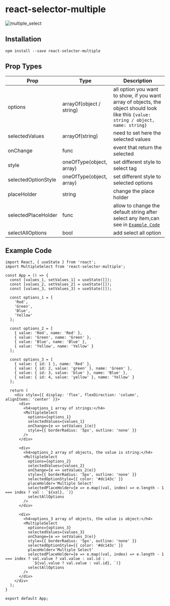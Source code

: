 # react-selector-multiple

![multiple_select](https://user-images.githubusercontent.com/44566371/85183933-622a4f80-b296-11ea-9d29-41c54e744af1.gif)

## Installation
`npm install --save react-selector-multiple`

## Prop Types
|Prop|Type|Description|
|---|---|---|
|options|arrayOf(object / string)|all option you want to show, if you want array of objects, the object should look like this `{value: string / object, name: string}`|
|selectedValues|arrayOf(string)|need to set here the selected values|
|onChange|func|event that return the selected|
|style|oneOfType(object, array)|set different style to select tag|
|selectedOptionStyle|oneOfType(object, array)|set different style to selected options|
|placeHolder|string|change the place holder|
|selectedPlaceHolder|func|allow to change the default string after select any item,can see in [`Example Code`](https://github.com/AlmogBakhshi/react-selector-multiple#example-code)|
|selectAllOptions|bool|add select all option|

## Example Code
```
import React, { useState } from 'react';
import MultipleSelect from 'react-selector-multiple';

const App = () => {
  const [values_1, setValues_1] = useState([]);
  const [values_2, setValues_2] = useState([]);
  const [values_3, setValues_3] = useState([]);

  const options_1 = [
    'Red',
    'Green',
    'Blue',
    'Yellow'
  ];

  const options_2 = [
    { value: 'Red', name: 'Red' },
    { value: 'Green', name: 'Green' },
    { value: 'Blue', name: 'Blue' },
    { value: 'Yellow', name: 'Yellow' }
  ];

  const options_3 = [
    { value: { id: 1 }, name: 'Red' },
    { value: { id: 2, value: 'green' }, name: 'Green' },
    { value: { id: 3, value: 'blue' }, name: 'Blue' },
    { value: { id: 4, value: 'yellow' }, name: 'Yellow' }
  ];

  return (
    <div style={{ display: 'flex', flexDirection: 'column', alignItems: 'center' }}>
      <div>
        <h4>options_1 array of strings:</h4>
        <MultipleSelect
          options={options_1}
          selectedValues={values_1}
          onChange={e => setValues_1(e)}
          style={{ borderRadius: '5px', outline: 'none' }}
        />
      </div>

      <div>
        <h4>options_2 array of objects, the value is string:</h4>
        <MultipleSelect
          options={options_2}
          selectedValues={values_2}
          onChange={e => setValues_2(e)}
          style={{ borderRadius: '5px', outline: 'none' }}
          selectedOptionStyle={{ color: '#dc143c' }}
          placeHolder='Multiple Select'
          selectedPlaceHolder={e => e.map((val, index) => e.length - 1 === index ? val : `${val}, `)}
          selectAllOptions
        />
      </div>

      <div>
        <h4>options_3 array of objects, the value is object:</h4>
        <MultipleSelect
          options={options_3}
          selectedValues={values_3}
          onChange={e => setValues_3(e)}
          style={{ borderRadius: '5px', outline: 'none' }}
          selectedOptionStyle={{ color: '#dc143c' }}
          placeHolder='Multiple Select'
          selectedPlaceHolder={e => e.map((val, index) => e.length - 1 === index ? val.value ? val.value : val.id :
            `${val.value ? val.value : val.id}, `)}
          selectAllOptions
        />
      </div>
    </div>
  );
}

export default App;
```
